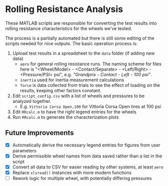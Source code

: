 # Rolling Resistance Analysis

These MATLAB scripts are responsible for converting the test results into rolling resistance characteristics for the wheels we've tested. 

The process is a partially automated but there is still some editing of the scripts needed for nice outputs. The basic operation process is:
1. Upload test results in a spreadsheet to the `data` folder (if adding new data)
    - `aero` for general rolling resistance runs. The naming scheme for files here is "<Wheel/Model> - <Contact/Separate> - <Left/Right> - <Pressure/PSI> psi", e.g. *"Grandprix - Contact - Left - 100 psi"*.
    - `inertia` used for inertia measurement calculations
    - `force` is data collected from trials to see the effect of loading on the results, keeping other factors constant.
2. Edit `script_config.csv` with a list of wheels and pressures to be analyzed together.
    - E.g. `Vittoria Corsa Open,100` for Vittoria Corsa Open tires at 100 psi
3. Edit `RRcalc.m` to have the right legend entries for the wheels
4. Run `RRcalc.m` to generate the characterization plots

## Future Improvements

- [x] Automatically derive the necessary legend entries for figures from user parameters
- [x] Derive permissible wheel names from data saved rather than a list in the script
- [x] Convert all data to CSV for easier reading by other systems, at least `aero`
- [x] Replace `xlsread()` instances with more modern functions
- [ ] Rework logic for multiple wheel, with potentially differing pressures
